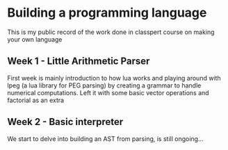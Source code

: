 # Building a programming language

This is my public record of the work done in classpert course on making your own language

## Week 1 - Little Arithmetic Parser
First week is mainly introduction to how lua works and playing around with lpeg (a lua library for PEG parsing)
by creating a grammar to handle numerical computations. Left it with some basic vector operations and factorial as an extra

## Week 2 - Basic interpreter
We start to delve into building an AST from parsing, is still ongoing...
